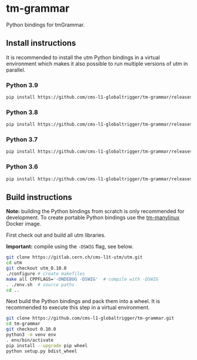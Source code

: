 # tm-grammar

Python bindings for tmGrammar.

## Install instructions

It is recommended to install the utm Python bindings in a virtual environment
which makes it also possible to run multiple versions of utm in parallel.

### Python 3.9

```bash
pip install https://github.com/cms-l1-globaltrigger/tm-grammar/releases/download/0.10.0/tm_grammar-0.10.0-cp39-cp39-manylinux_2_5_x86_64.manylinux1_x86_64.whl
```

### Python 3.8

```bash
pip install https://github.com/cms-l1-globaltrigger/tm-grammar/releases/download/0.10.0/tm_grammar-0.10.0-cp38-cp38-manylinux_2_5_x86_64.manylinux1_x86_64.whl
```

### Python 3.7

```bash
pip install https://github.com/cms-l1-globaltrigger/tm-grammar/releases/download/0.10.0/tm_grammar-0.10.0-cp37-cp37m-manylinux_2_5_x86_64.manylinux1_x86_64.whl
```

### Python 3.6

```bash
pip install https://github.com/cms-l1-globaltrigger/tm-grammar/releases/download/0.10.0/tm_grammar-0.10.0-cp36-cp36m-manylinux_2_5_x86_64.manylinux1_x86_64.whl
```

## Build instructions

**Note:** building the Python bindings from scratch is only recommended for
development. To create portable Python bindings use the
[tm-manylinux](https://github.com/cms-l1-globaltrigger/tm-manylinux)
Docker image.

First check out and build all utm libraries.

**Important:** compile using the `-DSWIG` flag, see below.

```bash
git clone https://gitlab.cern.ch/cms-l1t-utm/utm.git
cd utm
git checkout utm_0.10.0
./configure # create makefiles
make all CPPFLAGS='-DNDEBUG -DSWIG'  # compile with -DSWIG
. ./env.sh  # source paths
cd ..
```

Next build the Python bindings and pack them into a wheel. It is recommended to
execute this step in a virtual environment.

```bash
git clone https://github.com/cms-l1-globaltrigger/tm-grammar.git
cd tm-grammar
git checkout 0.10.0
python3 -m venv env
. env/bin/activate
pip install --upgrade pip wheel
python setup.py bdist_wheel
```
